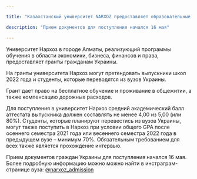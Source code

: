 ```yaml
---

title: "Казахстанский университет NARXOZ предоставляет образовательные гранты студентам из Украины"

description: "Прием документов для поступления начался 16 мая"

---
```


Университет Нархоз в городе Алматы, реализующий программы обучения в области экономики, бизнеса, финансов и права, предоставляет гранты гражданам Украины.  
  
На гранты университета Нархоз могут претендовать выпускники школ 2022 года и студенты, которые переводятся из вузов Украины.  
  
Грант дает право на бесплатное обучение и проживание в общежитии, а также компенсацию дорожных расходов.  
  
Для поступления в университет Нархоз средний академический балл аттестата выпускника должен составлять не менее 4,00 из 5,00 (или 80%). Студенты, которые планируют перевестись из вузов Украины, могут также поступить в Нархоз при условии общего GPA после осеннего семестра 2021 года или весеннего семестра 2022 года в предыдущем вузе – минимум 70%. Обязательным требованием для всех также является прохождение интервью.  
  
Прием документов граждан Украины для поступления начался 16 мая. Более подробную информацию можно можно найти в инстраграм-странице вуза: [@narxoz_admission](https://www.instagram.com/narxoz_admission/)
